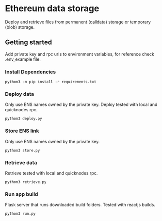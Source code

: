 # Ethereum data storage
Deploy and retrieve files from permanent (calldata) storage or temporary (blob) storage. 

## Getting started
Add private key and rpc urls to environment variables, for reference check .env_example file. 

### Install Dependencies
```python3 -m pip install -r requirements.txt```

### Deploy data
Only use ENS names owned by the private key. Deploy tested with local and quicknodes rpc. 

```python3 deploy.py```

### Store ENS link
Only use ENS names owned by the private key.

```python3 store.py```

### Retrieve data
Retrieve tested with local and quicknodes rpc. 

```python3 retrieve.py```

### Run app build
Flask server that runs downloaded build folders. Tested with reactjs builds. 

```python3 run.py```
